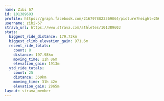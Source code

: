 ```yaml
---
name: Zibi 67
id: 101389603
profile: https://graph.facebook.com/2167978823369064/picture?height=256&width=256
username: zibi-67
strava_url: https://www.strava.com/athletes/101389603
stats:
  biggest_ride_distance: 179.73km
  biggest_climb_elevation_gain: 971.6m
  recent_ride_totals:
    count: 8
    distance: 197.98km
    moving_time: 11h 06m
    elevation_gain: 1913m
  ytd_ride_totals:
    count: 25
    distance: 350km
    moving_time: 31h 42m
    elevation_gain: 2965m
layout: strava_member
--- 
```

